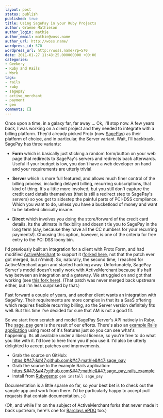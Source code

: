 ```yaml
---
layout: post
status: publish
published: true
title: Using SagePay in your Ruby Projects
author: Graeme Mathieson
author_login: mathie
author_email: mathie@woss.name
author_url: http://woss.name/
wordpress_id: 570
wordpress_url: http://woss.name/?p=570
date: 2011-01-27 11:48:25.000000000 +00:00
categories:
- Geekery
- Ruby and Rails
- Work
tags:
- rails
- ruby
- sagepay
- active_merchant
- payment
- gem
comments: []
---
```

Once upon a time, in a galaxy far, far away ... Ok, I'll stop now. A few years back, I was working on a client project and they needed to integrate with a billing platform. They'd already picked Protx (now [SagePay](http:&#47;&#47;www.sagepay.com&#47;)) as their platform of choice, and in particular, the Server variant. Wait, I'll backtrack. SagePay has three variants:

* **Form** which is basically just sticking a random form&#47;button on your web page that redirects to SagePay's servers and redirects back afterwards. Useful if your budget is low, you don't have a web developer on hand and your requirements are utterly trivial.

* **Server** which is more full featured, and allows much finer control of the billing process, including delayed billing, recurring subscriptions, that kind of thing.  It's a little more involved, but you still don't capture the credit card details themselves (that is still a redirect step to SagePay's servers) so you get to sidestep the painful parts of PCI-DSS compliance. Which you want to do, unless you have a bucketload of money and want to be labelled clinically insane.

* **Direct** which involves you doing the store&#47;forward of the credit card details. Its the ultimate in flexibility and doesn't tie you to SagePay in the long term (say, because they have all the CC numbers for your recurring payments!). Choosing this option, however, is one of the criteria for free entry to the PCI DSS loony bin.

I'd previously built an integration for a client with Protx Form, and had modified [ActiveMerchant](http:&#47;&#47;www.activemerchant.org&#47;) to support it ([forked here](https:&#47;&#47;github.com&#47;rubaidh&#47;active_merchant&#47;tree&#47;feature&#47;protx-vsp-form-integration), not that the patch ever got merged, but n'mind). So, naturally, the second time, I reached for ActiveMerchant again and started hacking away. Unfortunately, SagePay Server's model doesn't really work with ActiveMerchant because it's half way between an integration and a gateway. We struggled on and got that working (see [this fork here](https:&#47;&#47;github.com&#47;rubaidh&#47;active_merchant&#47;tree&#47;feature&#47;protx-vsp-server-integration)). (That patch was never merged back upstream either, but I'm less surprised by that.)

Fast forward a couple of years, and another client wants an integration with SagePay. Their requirements are more complex in that its a SaaS offering which requires flexible recurring billing, so the Server version definitely fits well. But this time I've decided for sure that AM is not a good fit.

So we start from scratch and model SagePay Server's API natively in Ruby. The [sage_pay](https:&#47;&#47;github.com&#47;mathie&#47;sage_pay) gem is the result of our efforts. There's also an [example Rails application](https:&#47;&#47;github.com&#47;mathie&#47;sage_pay_rails_example) using most of it's features just so you can see what's happening. Its all available under a liberal license, so you're free to do what you like with it. I'd love to here from you if you use it. I'd also be utterly delighted to accept patches and improvements.

* Grab the source on GitHub: <https:&#47;&#47;github.com&#47;mathie&#47;sage_pay>
* Grab the source to the example Rails application: <https:&#47;&#47;github.com&#47;mathie&#47;sage_pay_rails_example>
* Install from [Rubygems](http:&#47;&#47;rubygems.org&#47;gems&#47;sage_pay): `gem install sage_pay`

Documentation is a little sparse so far, so your best bet is to check out the sample app and work from there. I'd be particularly happy to accept pull requests that contain documentation. ;-)

(Oh, and while I'm on the subject of ActiveMerchant forks that never made it back upstream, here's one for [Barclays ePDQ](https:&#47;&#47;github.com&#47;rubaidh&#47;active_merchant&#47;tree&#47;feature&#47;barclaycard-integration) too.)
